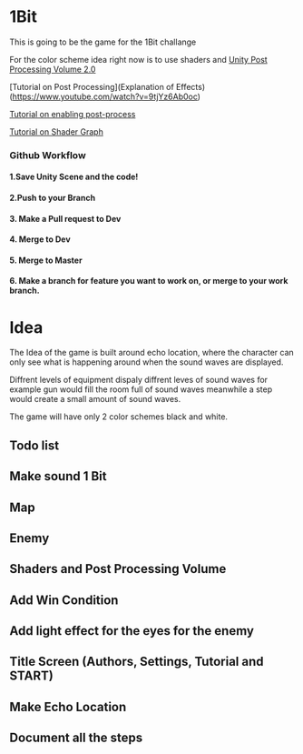 # 1Bit
 
This is going to be the game for the 1Bit challange

For the color scheme idea right now is to use shaders and [Unity Post Processing Volume 2.0](https://docs.unity3d.com/Packages/com.unity.postprocessing@3.3/manual/index.html)

[Tutorial on Post Processing](Explanation of Effects)(https://www.youtube.com/watch?v=9tjYz6Ab0oc)

[Tutorial on enabling post-process](https://www.youtube.com/watch?v=_PzYAbPpK8k)

[Tutorial on Shader Graph](https://www.youtube.com/watch?v=VsUK9K6UbY4)


### Github Workflow
#### 1.Save Unity Scene and the code!
#### 2.Push to your Branch
#### 3. Make a Pull request to Dev
#### 4. Merge to Dev
#### 5. Merge to Master
#### 6. Make a branch for feature you want to work on, or merge to your work branch. 

# Idea

The Idea of the game is built around echo location, where the character can only see what is happening around when the sound waves are displayed.

Diffrent levels of equipment dispaly diffrent leves of sound waves for example gun would fill the room full of sound waves meanwhile a step would create a small amount of sound waves.

The game will have only 2 color schemes black and white.

## Todo list

## Make sound 1 Bit
## Map
## Enemy
## Shaders and Post Processing Volume
## Add Win Condition
## Add light effect for the eyes for the enemy
## Title Screen (Authors, Settings, Tutorial and START)
## Make Echo Location
## Document all the steps



